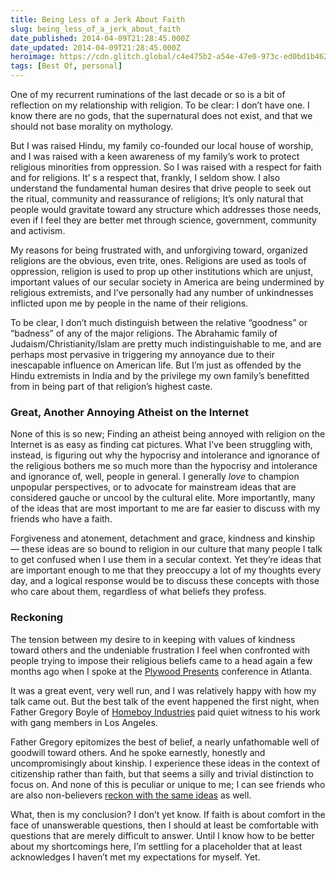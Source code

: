 ```yaml
---
title: Being Less of a Jerk About Faith
slug: being_less_of_a_jerk_about_faith
date_published: 2014-04-09T21:28:45.000Z
date_updated: 2014-04-09T21:28:45.000Z
heroimage: https://cdn.glitch.global/c4e475b2-a54e-47e0-973c-ed0bd1b46262/gadiel-lazcano-5udmhGcRWV0-unsplash.jpg?v=1670294524178
tags: [Best Of, personal]
---
```


One of my recurrent ruminations of the last decade or so is a bit of reflection on my relationship with religion. To be clear: I don’t have one. I know there are no gods, that the supernatural does not exist, and that we should not base morality on mythology.

But I was raised Hindu, my family co-founded our local house of worship, and I was raised with a keen awareness of my family’s work to protect religious minorities from oppression. So I was raised with a respect for faith and for religions. It’ s a respect that, frankly, I seldom show. I also understand the fundamental human desires that drive people to seek out the ritual, community and reassurance of religions; It’s only natural that people would gravitate toward any structure which addresses those needs, even if I feel they are better met through science, government, community and activism.

My reasons for being frustrated with, and unforgiving toward, organized religions are the obvious, even trite, ones. Religions are used as tools of oppression, religion is used to prop up other institutions which are unjust, important values of our secular society in America are being undermined by religious extremists, and I’ve personally had any number of unkindnesses inflicted upon me by people in the name of their religions.

To be clear, I don’t much distinguish between the relative “goodness” or “badness” of any of the major religions. The Abrahamic family of Judaism/Christianity/Islam are pretty much indistinguishable to me, and are perhaps most pervasive in triggering my annoyance due to their inescapable influence on American life. But I’m just as offended by the Hindu extremists in India and by the privilege my own family’s benefitted from in being part of that religion’s highest caste.

### Great, Another Annoying Atheist on the Internet

None of this is so new; Finding an atheist being annoyed with religion on the Internet is as easy as finding cat pictures. What I’ve been struggling with, instead, is figuring out why the hypocrisy and intolerance and ignorance of the religious bothers me so much more than the hypocrisy and intolerance and ignorance of, well, people in general. I generally *love* to champion unpopular perspectives, or to advocate for mainstream ideas that are considered gauche or uncool by the cultural elite. More importantly, many of the ideas that are most important to me are far easier to discuss with my friends who have a faith.

Forgiveness and atonement, detachment and grace, kindness and kinship — these ideas are so bound to religion in our culture that many people I talk to get confused when I use them in a secular context. Yet they’re ideas that are important enough to me that they preoccupy a lot of my thoughts every day, and a logical response would be to discuss these concepts with those who care about them, regardless of what beliefs they profess.

### Reckoning

The tension between my desire to in keeping with values of kindness toward others and the undeniable frustration I feel when confronted with people trying to impose their religious beliefs came to a head again a few months ago when I spoke at the [Plywood Presents](http://www.plywoodpresents.com/) conference in Atlanta.

It was a great event, very well run, and I was relatively happy with how my talk came out. But the best talk of the event happened the first night, when Father Gregory Boyle of [Homeboy Industries](http://www.homeboyindustries.org/) paid quiet witness to his work with gang members in Los Angeles.
  
Father Gregory epitomizes the best of belief, a nearly unfathomable well of goodwill toward others. And he spoke earnestly, honestly and uncompromisingly about kinship. I experience these ideas in the context of citizenship rather than faith, but that seems a silly and trivial distinction to focus on. And none of this is peculiar or unique to me; I can see friends who are also non-believers [reckon with the same ideas](http://kottke.org/14/04/the-prayer-of-saint-francis) as well.  

What, then is my conclusion? I don’t yet know. If faith is about comfort in the face of unanswerable questions, then I should at least be comfortable with questions that are merely difficult to answer. Until I know how to be better about my shortcomings here, I’m settling for a placeholder that at least acknowledges I haven’t met my expectations for myself. Yet.
